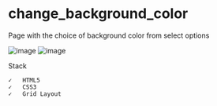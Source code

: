 # change_background_color
Page with the choice of background color from select options

![image](https://user-images.githubusercontent.com/90380387/219030041-1785b050-2971-4784-8bd1-36b48eeb1111.png)
![image](https://user-images.githubusercontent.com/90380387/219030103-0c067429-71b1-47ab-a4c7-1d77fd5086e2.png)

Stack

    ✓   HTML5
    ✓   CSS3
    ✓   Grid Layout
